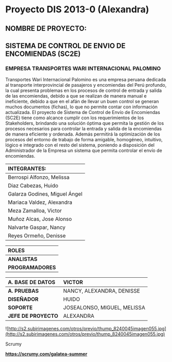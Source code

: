 # Proyecto DIS 2013-0 (Alexandra) #

## NOMBRE DE PROYECTO: ##
## SISTEMA DE CONTROL DE ENVIO DE ENCOMIENDAS (SC2E) ##

### EMPRESA TRANSPORTES WARI INTERNACIONAL PALOMINO ###

Transportes Wari Internacional Palomino es una empresa peruana dedicada al transporte interprovincial de pasajeros y encomiendas del Perú profundo, la cual presenta problemas en los procesos de control de entrada y salida de las encomiendas, debido a que se realizan de manera manual e ineficiente, debido a que en el afán de llevar un buen control se generan muchos documentos (fichas), lo que no permite contar con información actualizada.
El proyecto de Sistema de Control de Envío de Encomiendas (SC2E) tiene como alcance cumplir con los requerimientos de los Stakeholders, brindando una solución óptima que permita la gestión de los procesos necesarios para controlar la entrada y salida de la encomiendas de manera eficiente y ordenada.
Además permitirá la optimización de los procesos del entorno de trabajo de forma amigable, homogéneo, intuitivo, lógico e integrado con el resto del sistema, poniendo a disposición del Administrador de la Empresa un sistema que permita controlar el envío de encomiendas.

| **INTEGRANTES:** |
|:-----------------|
|Berrospi Alfonzo, Melissa|
|Diaz Cabezas, Huido|
|Galarza Godines, Miguel Ángel|
|Mariaca Valdez, Alexandra|
|Meza Zamalloa, Victor|
|Muñoz Alcas, Jose Alonso|
|Nalvarte Gaspar, Nancy|
|Reyes Ormeño, Denisse|


| **ROLES** |
|:----------|
| **ANALISTAS** | NANCY, ALEXANDRA, DENISSE |
| **PROGRAMADORES** | MIGUEL, HUIDO, JOSEALONSO, VICTOR, MELISSA |


| **A. BASE DE DATOS** | VICTOR |
|:---------------------|:-------|
| **A. PRUEBAS** | NANCY, ALEXANDRA, DENISSE |
| **DISEÑADOR** | HUIDO |
| **SOPORTE** | JOSEALONSO, MIGUEL, MELISSA |
| **JEFE DE PROYECTO** | ALEXANDRA |



![http://s2.subirimagenes.com/otros/previo/thump_8240045imagen055.jpg](http://s2.subirimagenes.com/otros/previo/thump_8240045imagen055.jpg)


Scrumy

**https://scrumy.com/galatea-summer**

